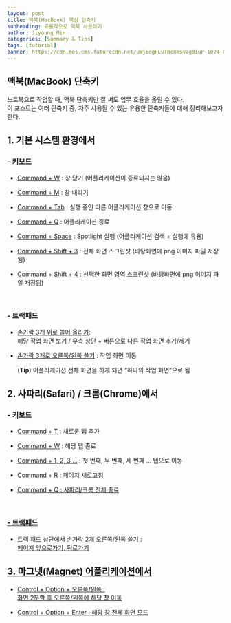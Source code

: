 ```yaml
---
layout: post
title: 맥북(MacBook) 핵심 단축키
subheading: 효율적으로 맥북 사용하기
author: Jiyoung Min
categories: [Summary & Tips]
tags: [tutorial]
banner: https://cdn.mos.cms.futurecdn.net/uWjEogFLUTBc8mSvagdiuP-1024-80.jpg.webp
---
```


## 맥북(MacBook) 단축키

노트북으로 작업할 때, 맥북 단축키만 잘 써도 업무 효율을 올릴 수 있다.  
이 포스트는 여러 단축키 중, 자주 사용될 수 있는 유용한 단축키들에 대해 정리해보고자 한다.


## 1. 기본 시스템 환경에서

### - 키보드

*  <u>Command + W</u> : 창 닫기 (어플리케이션이 종료되지는 않음)
  
*  <u>Command + M</u> : 창 내리기
  
*  <u>Command + Tab</u> : 실행 중인 다른 어플리케이션 창으로 이동
  
*  <u>Command + Q</u> : 어플리케이션 종료

*  <u>Command + Space</u> : Spotlight 실행 (어플리케이션 검색 + 실행에 유용)

*  <u>Command + Shift + 3</u> : 전체 화면 스크린샷 (바탕화면에 png 이미지 파일 저장됨)

*  <u>Command + Shift + 4</u> : 선택한 화면 영역 스크린샷 (바탕화면에 png 이미지 파일 저장됨)
<br/>

### - 트랙패드
* <u>손가락 3개 위로 쓸어 올리기</u>:   
  해당 작업 화면 보기 / 우측 상단 + 버튼으로 다른 작업 화면 추가/제거

* <u>손가락 3개로 오른쪽/왼쪽 쓸기</u> : 작업 화면 이동

    (**Tip**) 어플리케이션 전체 화면을 하게 되면 “하나의 작업 화면”으로 됨


## 2. 사파리(Safari) / 크롬(Chrome)에서

### - 키보드

* <u>Command + T</u> : 새로운 탭 추가
  
* <u>Command + W</u> : 해당 탭 종료

* <u>Command + 1, 2, 3 …</u> : 첫 번째, 두 번째, 세 번째 … 탭으로 이동

* <u>Command + R : 페이지 새로고침

* <u>Command + Q</u> : 사파리/크롬 전체 종료
<br/>

### - 트랙패드

* <u>트랙 패드 상단에서 손가락 2개 오른쪽/왼쪽 쓸기</u> :   
  페이지 앞으로가기, 뒤로가기


## 3. 마그넷(Magnet) 어플리케이션에서

* <u>Control + Option + 오른쪽/왼쪽</u> :  
  화면 2분할 후 오른쪽/왼쪽에 해당 창 이동

* <u>Control + Option + Enter</u> : 해당 창 전체 화면 모드